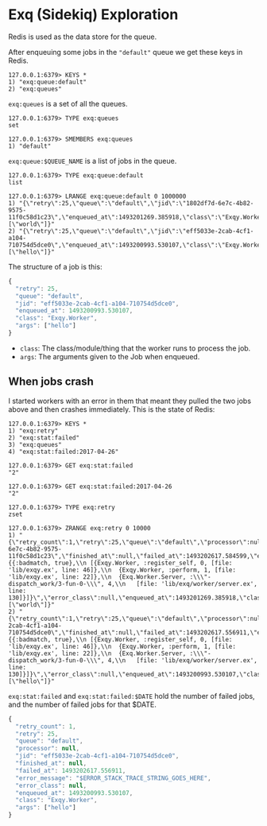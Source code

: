# Exq (Sidekiq) Exploration

Redis is used as the data store for the queue.

After enqueuing some jobs in the `"default"` queue we get these keys in Redis.

```redis
127.0.0.1:6379> KEYS *
1) "exq:queue:default"
2) "exq:queues"
```

`exq:queues` is a set of all the queues.

```redis
127.0.0.1:6379> TYPE exq:queues
set

127.0.0.1:6379> SMEMBERS exq:queues
1) "default"
```

`exq:queue:$QUEUE_NAME` is a list of jobs in the queue.

```redis
127.0.0.1:6379> TYPE exq:queue:default
list

127.0.0.1:6379> LRANGE exq:queue:default 0 1000000
1) "{\"retry\":25,\"queue\":\"default\",\"jid\":\"1802df7d-6e7c-4b82-9575-11f0c58d1c23\",\"enqueued_at\":1493201269.385918,\"class\":\"Exqy.Worker\",\"args\":[\"world\"]}"
2) "{\"retry\":25,\"queue\":\"default\",\"jid\":\"eff5033e-2cab-4cf1-a104-710754d5dce0\",\"enqueued_at\":1493200993.530107,\"class\":\"Exqy.Worker\",\"args\":[\"hello\"]}"
```

The structure of a job is this:

```js
{
  "retry": 25,
  "queue": "default",
  "jid": "eff5033e-2cab-4cf1-a104-710754d5dce0",
  "enqueued_at": 1493200993.530107,
  "class": "Exqy.Worker",
  "args": ["hello"]
}
```

- `class`: The class/module/thing that the worker runs to process the job.
- `args`: The arguments given to the Job when enqueued.


## When jobs crash

I started workers with an error in them that meant they pulled the two jobs
above and then crashes immediately. This is the state of Redis:

```redis
127.0.0.1:6379> KEYS *
1) "exq:retry"
2) "exq:stat:failed"
3) "exq:queues"
4) "exq:stat:failed:2017-04-26"

127.0.0.1:6379> GET exq:stat:failed
"2"

127.0.0.1:6379> GET exq:stat:failed:2017-04-26
"2"

127.0.0.1:6379> TYPE exq:retry
zset

127.0.0.1:6379> ZRANGE exq:retry 0 10000
1) "{\"retry_count\":1,\"retry\":25,\"queue\":\"default\",\"processor\":null,\"jid\":\"1802df7d-6e7c-4b82-9575-11f0c58d1c23\",\"finished_at\":null,\"failed_at\":1493202617.584599,\"error_message\":\"{{:badmatch, true},\\n [{Exqy.Worker, :register_self, 0, [file: 'lib/exqy.ex', line: 46]},\\n  {Exqy.Worker, :perform, 1, [file: 'lib/exqy.ex', line: 22]},\\n  {Exq.Worker.Server, :\\\"-dispatch_work/3-fun-0-\\\", 4,\\n   [file: 'lib/exq/worker/server.ex', line: 130]}]}\",\"error_class\":null,\"enqueued_at\":1493201269.385918,\"class\":\"Exqy.Worker\",\"args\":[\"world\"]}"
2) "{\"retry_count\":1,\"retry\":25,\"queue\":\"default\",\"processor\":null,\"jid\":\"eff5033e-2cab-4cf1-a104-710754d5dce0\",\"finished_at\":null,\"failed_at\":1493202617.556911,\"error_message\":\"{{:badmatch, true},\\n [{Exqy.Worker, :register_self, 0, [file: 'lib/exqy.ex', line: 46]},\\n  {Exqy.Worker, :perform, 1, [file: 'lib/exqy.ex', line: 22]},\\n  {Exq.Worker.Server, :\\\"-dispatch_work/3-fun-0-\\\", 4,\\n   [file: 'lib/exq/worker/server.ex', line: 130]}]}\",\"error_class\":null,\"enqueued_at\":1493200993.530107,\"class\":\"Exqy.Worker\",\"args\":[\"hello\"]}"
```

`exq:stat:failed` and `exq:stat:failed:$DATE` hold the number of failed jobs,
and the number of failed jobs for that $DATE.

```js
{
  "retry_count": 1,
  "retry": 25,
  "queue": "default",
  "processor": null,
  "jid": "eff5033e-2cab-4cf1-a104-710754d5dce0",
  "finished_at": null,
  "failed_at": 1493202617.556911,
  "error_message": "$ERROR_STACK_TRACE_STRING_GOES_HERE",
  "error_class": null,
  "enqueued_at": 1493200993.530107,
  "class": "Exqy.Worker",
  "args": ["hello"]
}
```
